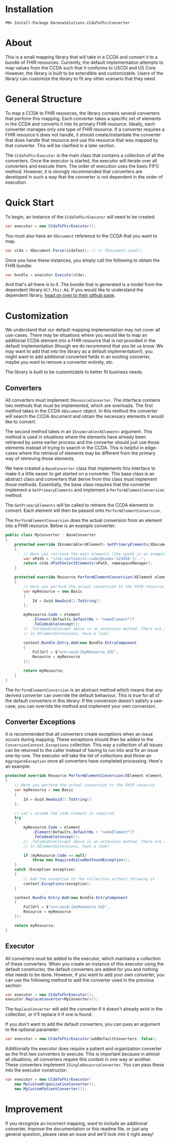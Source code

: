 ﻿# Installation
`PM> Install-Package DarenaSolutions.CCdaToFhirConverter`

# About
This is a small mapping library that will take in a CCDA and convert it to a bundle of FHIR resources. Currently, the default
implementation attempts to map values from the CCDA such that it conforms to USCDI and US Core. However, the library is
built to be extendible and customizable. Users of the library can customize the library to fit any other scenario that they
need.

# General Structure
To map a CCDA to FHIR resources, the library contains several converters that perform this mapping. Each converter takes
a specific set of elements in the CCDA and converts it into its primary FHIR resource. Ideally, each converter manages only
one type of FHIR resource. If a converter requires a FHIR resource it does not handle, it should create/instantiate the
converter that does handle that resource and use the resource that was mapped by that converter. This will be clarified
in a later section.

The `CCdaToFhirExecutor` is the main class that contains a collection of all the converters. Once the executor is started,
the executor will iterate over all converters and execute them. The order of execution uses the basic FIFO method. However,
it is strongly recommended that converters are developed in such a way that the converter is not dependent in the order
of execution.

# Quick Start
To begin, an instance of the `CCdaToFhirExecutor` will need to be created.

```csharp
var executor = new CCdaToFhirExecutor();
```

You must also have an `XDocument` reference to the CCDA that you want to map.

```csharp
var cCda = XDocument.Parse(cCdaText); // or XDocument.Load();
```

Once you have these instances, you simply call the following to obtain the FHIR bundle:

```csharp
var bundle = executor.Execute(cCda);
```

And that's all there is to it. The bundle that is generated is a model from the dependent library `Hl7.Fhir.R4`. If you
would like to understand the dependent library, [head on over to their github page](https://github.com/FirelyTeam/fhir-net-api).

# Customization
We understand that our default mapping implementation may not cover all use-cases. There may be situations where you would
like to map an additional CCDA element into a FHIR resource that is not provided in the default implementation (though we
do recommend that you let us know. We may want to add that into the library as a default implementation!), you might want
to add additional converted fields in an exsiting converter, maybe you want to remove a converter entirely, etc.

The library is built to be customizable to better fit business needs.

## Converters
All converters must implement `IResourceConverter`. The interface contains two methods that must be implemented, which
are overloads. The first method takes in the CCDA `XDocument` object. In this method the converter will search the CCDA
document and obtain the necessary elements it would like to convert.

The second method takes in an `IEnumerable<XElement>` argument. This method is used in situations where the elements have
already been retrieved by some earlier process and the converter should just use those elements instead of trying to search
in the CCDA. This is helpful in edge-cases where the retrieval of elements may be different from the primary way of retrieving
those elements.

We have created a `BaseConverter` class that implements this interface to make it a little easier to get started on a
converter. This base class is an abstract class and converters that derive from this class must implement those methods.
Essentially, the base class requires that the converter implement a `GetPrimaryElements` and implement a `PerformElementConversion`
method.

The `GetPrimaryElements` will be called to retrieve the CCDA elements to convert. Each element will then be passed onto
`PerformElementConversion`.

The `PerformElementConversion` does the actual conversion from an element into a FHIR resource. Below is an example
converter:

```csharp
public class MyConverter : BaseConverter
{
    protected override IEnumerable<XElement> GetPrimaryElements(XDocument cCda, XmlNamespaceManager namespaceManager)
    {
        // Here you retrieve the main elements (the xpath is an example, doesn't actually retrieve anything)
        var xPath = "//n1:section/n1:code[@code='123456']/..";
        return cCda.XPathSelectElements(xPath, namespaceManager);
    }

    protected override Resource PerformElementConversion(XElement element, ConversionContext context)
    {
        // Here you perform the actual conversion to the FHIR resource
        var myResource = new Basic
        {
            Id = Guid.NewGuid().ToString()
        };

        myResource.Code = element
            .Element(Defaults.DefaultNs + "someElement")?
            .ToCodeableConcept(); 
        // .ToCodeableConcept above is an extension method. There are a lot of helpful extension methods
        // in XElementExtensions, have a look!

        context.Bundle.Entry.Add(new Bundle.EntryComponent
        {
            FullUrl = $"urn:uuid:{myResource.Id}",
            Resource = myResource
        });

        return myResource;
    }
}
```

The `PerformElementConversion` is an abstract method which means that any derived converter can override the default
behaviour. This is true for all of the default converters in this library. If the conversion doesn't satisfy a use-case,
you can override the method and implement your own conversion.

## Converter Exceptions
It is recommended that all converters create exceptions when an issue occurs during mapping. These exceptions should then
be added to the `ConversionContext.Exceptions` collection. This way a collection of all issues can be returned to the
caller instead of having to run into and fix an issue one-by-one. The executor will take the list of collections and throw
an `AggregateException` once all converters have completed processing. Here's an example:

```csharp
protected override Resource PerformElementConversion(XElement element, ConversionContext context)
{
    // Here you perform the actual conversion to the FHIR resource
    var myResource = new Basic
    {
        Id = Guid.NewGuid().ToString()
    };

    // Let's assume the code element is required
    try
    {
        myResource.Code = element
            .Element(Defaults.DefaultNs + "someElement")?
            .ToCodeableConcept();
        // .ToCodeableConcept above is an extension method. There are a lot of helpful extension methods
        // in XElementExtensions, have a look!

        if (myResource.Code == null)
            throw new RequiredValueNotFoundException();
    }
    catch (Exception exception)
    {
        // Add the exception to the collection without throwing it
        context.Exceptions(exception);
    }

    context.Bundle.Entry.Add(new Bundle.EntryComponent
    {
        FullUrl = $"urn:uuid:{myResource.Id}",
        Resource = myResource
    });

    return myResource;
}
```

## Executor
All converters must be added to the executor, which maintains a collection of these converters. When you create an instance
of this executor using the default constructor, the default converters are added for you and nothing else needs to be done.
However, if you want to add your own converter, you can use the following method to add the converter used in the previous
section:

```csharp
var executor = new CCdaToFhrExecutor();
executor.ReplaceConverter<MyConverter>();
```

The `ReplaceConverter` will add the converter if it doesn't already exist in the collection, or it'll replace it if one
is found.

If you don't want to add the default converters, you can pass an argument to the optional parameter:
```csharp
var executor = new CCdaToFhirExecutor(addDefaultConverters: false);
```

Additionally the executor does require a patient and organization converter as the first two converters to execute. This
is important because in almost all situations, all converters require this context in one way or another. These converters
implement `ISingleResourceConverter`. You can pass these into the executor constructor:

```csharp
var executor = new CCdaToFhirExecutor(
    new MyCustomOrganizationConverter(),
    new MyCustomPatientConverter());
```

# Improvement
If you recognize an incorrect mapping, want to include an additional converter, improve the documentation or this readme
file, or just any general question, please raise an issue and we'll look into it right away!